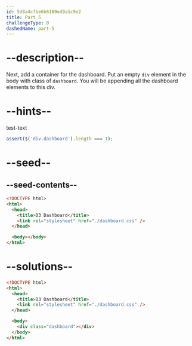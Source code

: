 ```yaml
---
id: 5d8a4cfbe6b6180ed9a1c9e2
title: Part 5
challengeType: 0
dashedName: part-5
---
```


# --description--

Next, add a container for the dashboard. Put an empty `div` element in the body with class of `dashboard`. You will be appending all the dashboard elements to this div.

# --hints--

test-text

```js
assert($('div.dashboard').length === 1);
```

# --seed--

## --seed-contents--

```html
<!DOCTYPE html>
<html>
  <head>
    <title>D3 Dashboard</title>
    <link rel="stylesheet" href="./dashboard.css" />
  </head>

  <body></body>
</html>
```

# --solutions--

```html
<!DOCTYPE html>
<html>
  <head>
    <title>D3 Dashboard</title>
    <link rel="stylesheet" href="./dashboard.css" />
  </head>

  <body>
    <div class="dashboard"></div>
  </body>
</html>
```
